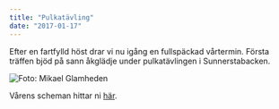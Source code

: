 ```yaml
---
title: "Pulkatävling"
date: "2017-01-17"
---
```

Efter en fartfylld höst drar vi nu igång en fullspäckad vårtermin. Första träffen bjöd på sann åkglädje under pulkatävlingen i Sunnerstabacken.

![Foto: Mikael Glamheden](/img/IMG_7290.jpg)

Vårens scheman hittar ni [här](/schema).